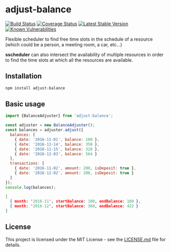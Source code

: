 # adjust-balance

[![Build Status](https://travis-ci.org/rundef/node-adjust-balance.svg?branch=master)](https://travis-ci.org/rundef/node-adjust-balance)
[![Coverage Status](https://coveralls.io/repos/github/rundef/node-adjust-balance/badge.svg?branch=master)](https://coveralls.io/github/rundef/node-adjust-balance?branch=master)
[![Latest Stable Version](https://img.shields.io/npm/v/adjust-balance.svg)](https://www.npmjs.com/package/adjust-balance)
[![Known Vulnerabilities](https://snyk.io/test/npm/adjust-balance/badge.svg)](https://snyk.io/test/npm/adjust-balance)

Flexible scheduler to find free time slots in the schedule of a resource (which could be a person, a meeting room, a car, etc...)

**sscheduler** can also intersect the availability of multiple resources in order to find the time slots at which all the resources are available.

## Installation

```bash
npm install adjust-balance
```

## Basic usage

```javascript
import {BalanceAdjuster} from 'adjust-balance';

const adjuster = new BalanceAdjuster();
const balances = adjuster.adjust({
  balances: [
    { date: '2016-11-01', balance: 100 },
    { date: '2016-11-14', balance: 350 },
    { date: '2016-11-15', balance: 328 },
    { date: '2016-12-03', balance: 564 }
  ],
  transactions: [
    { date: '2016-11-02', amount: 200, isDeposit: true },
    { date: '2016-12-02', amount: 200, isDeposit: true }
  ]
});
console.log(balances);
```

```json
[
  { month: '2016-11', startBalance: 100, endBalance: 160 },
  { month: '2016-12', startBalance: 360, endBalance: 422 }
]
```

## License

This project is licensed under the MIT License - see the [LICENSE.md](LICENSE.md) file for details.